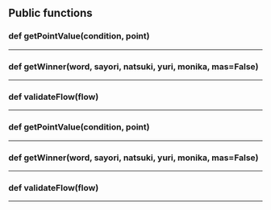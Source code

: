 ## Public functions

### def getPointValue(condition, point)

---

### def getWinner(word, sayori, natsuki, yuri, monika, mas=False)

---

### def validateFlow(flow)

---

### def getPointValue(condition, point)

---

### def getWinner(word, sayori, natsuki, yuri, monika, mas=False)

---

### def validateFlow(flow)

---

